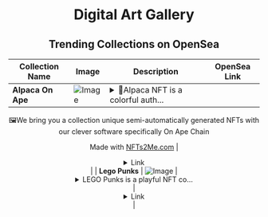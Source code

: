 <div align="center">

# Digital Art Gallery

## Trending Collections on OpenSea

| Collection Name                       | Image                                                                                     | Description                       | OpenSea Link                                                                                          |
|---------------------------------------|-------------------------------------------------------------------------------------------|-----------------------------------|--------------------------------------------------------------------------------------------------------|
| **Alpaca On Ape** | ![Image](https://i.seadn.io/s/raw/files/f85b18bf427c73b46d84d0e5abf2d591.webp?w=500&auto=format?w=200&auto=format) | <details><summary>🦙Alpaca NFT is a colorful auth...</summary>🦙Alpaca NFT is a colorful author's work of our friendly team.
🖼We bring you a collection unique semi-automatically generated NFTs with our clever software specifically On Ape Chain 

Made with [NFTs2Me.com](https://nfts2me.com/)</details> | <details><summary>Link</summary>[Alpaca On Ape](https://opensea.io/collection/alpaca-on-ape)</details> |
| **Lego Punks** | ![Image](https://i.seadn.io/s/raw/files/40d50881268959b4a61f23c36cf33d41.gif?w=500&auto=format?w=200&auto=format) | <details><summary>LEGO Punks is a playful NFT co...</summary>LEGO Punks is a playful NFT collection that reimagines the punk aesthetic using iconic LEGO-inspired designs, combining creativity, nostalgia, and rebellious spirit in every piece.</details> | <details><summary>Link</summary>[Lego Punks](https://opensea.io/collection/lego-punks-133)</details> |

</div>